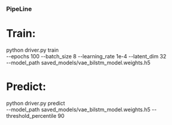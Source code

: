 

### PipeLine 

  # Train:
  python driver.py train \
    --epochs 100 --batch_size 8 --learning_rate 1e-4 --latent_dim 32 \
    --model_path saved_models/vae_bilstm_model.weights.h5

  # Predict:
  python driver.py predict \
    --model_path saved_models/vae_bilstm_model.weights.h5 --threshold_percentile 90
